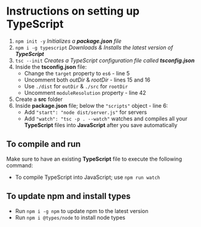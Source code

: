 # Instructions on setting up TypeScript

1. `npm init -y` *Initializes a **package.json** file*
2. `npm i -g typescript` *Downloads & Installs the latest version of **TypeScript***
3. `tsc --init` *Creates a TypeScript configuration file called **tsconfig.json***
4. Inside the **tsconfig.json** file:
   - Change the `target` property to `es6` - line 5
   - Uncomment both *outDir* & *rootDir* - lines 15 and 16
   - Use `./dist` for `outDir` & `./src` for `rootDir`
   - Uncomment `moduleResolution` property - line 42
5. Create a **src** folder
6. Inside **package.json** file; below the `"scripts"` object - line 6:
   - Add `"start": "node dist/server.js"` for servers
   - Add `"watch": "tsc -p . --watch"` watches and compiles all your **TypeScript** files into **JavaScript** after you save automatically

## To compile and run

Make sure to have an existing **TypeScript** file to execute the following command:
- To compile TypeScript into JavaScript; use `npm run watch`

## To update npm and install types

- Run `npm i -g npm` to update npm to the latest version
- Run `npm i @types/node` to install node types
